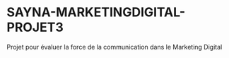 # SAYNA-MARKETINGDIGITAL-PROJET3
Projet pour évaluer la force de la communication dans le Marketing Digital
